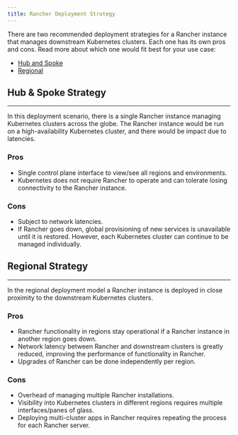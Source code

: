 ```yaml
---
title: Rancher Deployment Strategy
---
```


There are two recommended deployment strategies for a Rancher instance that manages downstream Kubernetes clusters. Each one has its own pros and cons. Read more about which one would fit best for your use case:

* [Hub and Spoke](#hub-and-spoke-strategy)
* [Regional](#regional-strategy)

## Hub & Spoke Strategy
---

In this deployment scenario, there is a single Rancher instance managing Kubernetes clusters across the globe. The Rancher instance would be run on a high-availability Kubernetes cluster, and there would be impact due to latencies.

### Pros

* Single control plane interface to view/see all regions and environments.
* Kubernetes does not require Rancher to operate and can tolerate losing connectivity to the Rancher instance.

### Cons

* Subject to network latencies.
* If Rancher goes down, global provisioning of new services is unavailable until it is restored. However, each Kubernetes cluster can continue to be managed individually.

## Regional Strategy
---
In the regional deployment model a Rancher instance is deployed in close proximity to the downstream Kubernetes clusters.

### Pros

* Rancher functionality in regions stay operational if a Rancher instance in another region goes down.
* Network latency between Rancher and downstream clusters is greatly reduced, improving the performance of functionality in Rancher.
* Upgrades of Rancher can be done independently per region.

### Cons

* Overhead of managing multiple Rancher installations.
* Visibility into Kubernetes clusters in different regions requires multiple interfaces/panes of glass.
* Deploying multi-cluster apps in Rancher requires repeating the process for each Rancher server.
